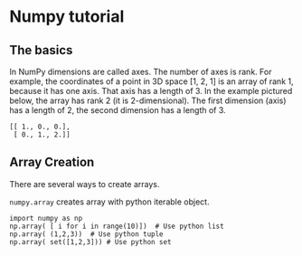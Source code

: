 # Numpy tutorial

## The basics
In NumPy dimensions are called axes. The number of axes is rank.
For example, the coordinates of a point in 3D space [1, 2, 1] is an array of rank 1, because it has one axis. That axis has a length of 3. In the example pictured below, the array has rank 2 (it is 2-dimensional). The first dimension (axis) has a length of 2, the second dimension has a length of 3.
```
[[ 1., 0., 0.],
 [ 0., 1., 2.]]
```

## Array Creation
There are several ways to create arrays.

``numpy.array`` creates array with python iterable object.
```
import numpy as np
np.array( [ i for i in range(10)])  # Use python list
np.array( (1,2,3))  # Use python tuple
np.array( set([1,2,3])) # Use python set

```

